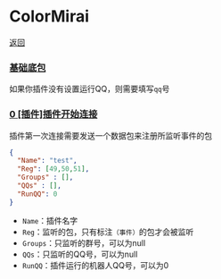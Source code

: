 # ColorMirai

[返回](../README.md)

### [基础底包](../src/main/java/Color_yr/ColorMirai/Pack/PackBase.java)

如果你插件没有设置运行QQ，则需要填写`qq`号

### [0 [插件]插件开始连接](../src/main/java/Color_yr/ColorMirai/Pack/FromPlugin/StartPack.java)


插件第一次连接需要发送一个数据包来注册所监听事件的包

```Json
{
  "Name": "test",
  "Reg": [49,50,51],
  "Groups" : [],
  "QQs" : [],
  "RunQQ": 0
}
```

- `Name`：插件名字
- `Reg`：监听的包，只有标注`（事件）`的包才会被监听
- `Groups`：只监听的群号，可以为null
- `QQs`：只监听的QQ号，可以为null
- `RunQQ`：插件运行的机器人QQ号，可以为0